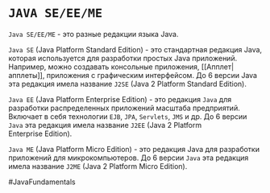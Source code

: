 # `JAVA SE/EE/ME`
`Java SE/EE/ME` - это разные редакции языка Java.

`Java SE` (Java Platform Standard Edition) - это стандартная редакция Java, которая используется для разработки простых Java приложений. Например, можно создавать консольные приложения, [[Апплет|апплеты]], приложения с графическим интерфейсом. До 6 версии Java эта редакция имела название `J2SE` (Java 2 Platform Standard Edition).

`Java EE` (Java Platform Enterprise Edition) - это редакция `Java` для разработки распределенных приложений масштаба предприятий. Включает в себя технологии `EJB`, `JPA`, `Servlets`, `JMS` и др. До 6 версии `Java` эта редакция имела название `J2EE` (Java 2 Platform Enterprise Edition).

`Java ME` (Java Platform Micro Edition) - это редакция Java для разработки приложений для микрокомпьютеров. До 6 версии `Java` эта редакция имела название `J2ME` (Java 2 Platform Micro Edition).

#JavaFundamentals